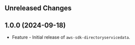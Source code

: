Unreleased Changes
------------------

1.0.0 (2024-09-18)
------------------

* Feature - Initial release of `aws-sdk-directoryservicedata`.

